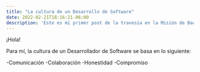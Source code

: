 ```yaml
---
title: "La cultura de un Desarrollo de Software"
date: 2022-02-21T18:16:21-06:00
description: 'Este es mi primer post de la travesía en la Misión de Backend con Node JS de Launch X.'
---
```


¡Hola!


Para mí, la cultura de un Desarrollador de Software se basa en lo siguiente:

-Comunicación
-Colaboración
-Honestidad
-Compromiso

